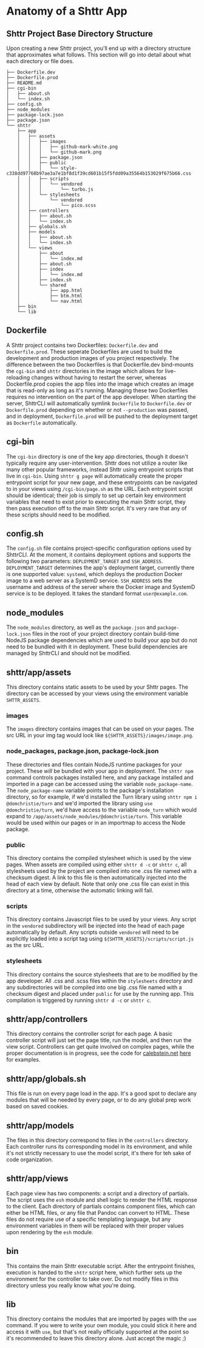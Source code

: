 # Anatomy of a Shttr App

## Shttr Project Base Directory Structure

Upon creating a new Shttr project, you'll end up with a directory structure that approximates what follows.
This section will go into detail about what each directory or file does.

```
├── Dockerfile.dev
├── Dockerfile.prod
├── README.md
├── cgi-bin
│   ├── about.sh
│   └── index.sh
├── config.sh
├── node_modules
├── package-lock.json
├── package.json
└── shttr
    ├── app
    │   ├── assets
    │   │   ├── images
    │   │   │   ├── github-mark-white.png
    │   │   │   └── github-mark.png
    │   │   ├── package.json
    │   │   ├── public
    │   │   │   └── style-c338dd97768b97ae3a7e1bf8d1f39cd601b15f5fdd09a35564b153029f675b66.css
    │   │   ├── scripts
    │   │   │   └── vendored
    │   │   │       └── turbo.js
    │   │   └── stylesheets
    │   │       └── vendored
    │   │           └── pico.scss
    │   ├── controllers
    │   │   ├── about.sh
    │   │   └── index.sh
    │   ├── globals.sh
    │   ├── models
    │   │   ├── about.sh
    │   │   └── index.sh
    │   └── views
    │       ├── about
    │       │   └── index.md
    │       ├── about.sh
    │       ├── index
    │       │   └── index.md
    │       ├── index.sh
    │       └── shared
    │           ├── app.html
    │           ├── btm.html
    │           └── nav.html
    ├── bin
    └── lib
```

## Dockerfile

A Shttr project contains two Dockerfiles: `Dockerfile.dev` and `Dockerfile.prod`.
These seperate Dockerfiles are used to build the development and production images of you project respectively.
The difference between the two Dockerfiles is that Dockerfile.dev bind-mounts the `cgi-bin` and `shttr` directories in the image which allows for live-reloading changes without having to restart the server, whereas Dockerfile.prod copies the app files into the image which creates an image that is read-only as long as it's running.
Managing these two Dockerfiles requires no intervention on the part of the app developer.
When starting the server, ShttrCLI will automatically symlink `Dockerfile` to `Dockerfile.dev` or `Dockerfile.prod` depending on whether or not `--production` was passed, and in deployment, `Dockerfile.prod` will be pushed to the deployment target as `Dockerfile` automatically.

## cgi-bin

The `cgi-bin` directory is one of the key app directories, though it doesn't typically require any user-intervention.
Shttr does not utilize a router like many other popular frameworks, instead Shttr using entrypoint scripts that live in `cgi-bin`.
Using `shttr g page` will automatically create the proper entrypoint script for your new page, and these entrypoints can be navigated to in your views using `/cgi-bin/page.sh` as the URL.
Each entrypoint script should be identical; their job is simply to set up certain key environment variables that need to exist prior to executing the main Shttr script, they then pass execution off to the main Shttr script.
It's very rare that any of these scripts should need to be modified.

## config.sh

The `config.sh` file contains project-specific configuration options used by ShttrCLI.
At the moment, it contains deployment options and supports the following two parameters: `DEPLOYMENT_TARGET` and `SSH_ADDRESS`.
`DEPLOYMENT_TARGET` determines the app's deployment target, currently there is one supported value: `systemd`, which deploys the production Docker image to a web server as a SystemD service.
`SSH_ADDRESS` sets the username and address of the server where the Docker image and SystemD service is to be deployed.
It takes the standard format `user@example.com`.

## node_modules

The `node_modules` directory, as well as the `package.json` and `package-lock.json` files in the root of your project directory contain build-time NodeJS package dependencies which are used to build your app but do not need to be bundled with it in deployment.
These build dependencies are managed by ShttrCLI and should not be modified.

## shttr/app/assets

This directory contains static assets to be used by your Shttr pages.
The directory can be accessed by your views using the environment variable `SHTTR_ASSETS`.

### images

The `images` directory contains images that can be used on your pages.
The src URL in your img tag would look like `${SHTTR_ASSETS}/images/image.png`.

### node_packages, package.json, package-lock.json

These directories and files contain NodeJS runtime packages for your project.
These _will_ be bundled with your app in deployment.
The `shttr npm` command controls packages installed here, and any package installed and imported in a page can be accessed using the variable `node_package-name`.
The `node_package-name` variable points to the package's installation directory, so for example, if we'd installed the Turn library using `shttr npm i @domchristie/turn` and we'd imported the library using `use @domchristie/turn`, we'd have access to the variable `node_turn` which would expand to `/app/assets/node_modules/@domchristie/turn`.
This variable would be used within our pages or in an importmap to access the Node package.

### public

This directory contains the compiled stylesheet which is used by the view pages.
When assets are compiled using either `shttr d -c` or `shttr c`, all stylesheets used by the project are compiled into one .css file named with a checksum digest.
A link to this file is then automatically injected into the head of each view by default.
Note that only one .css file can exist in this directory at a time, otherwise the automatic linking will fail.

### scripts

This directory contains Javascript files to be used by your views.
Any script in the `vendored` subdirectory will be injected into the head of each page automatically by default.
Any scripts outside `vendored` will need to be explicitly loaded into a script tag using `${SHTTR_ASSETS}/scripts/script.js` as the src URL.

### stylesheets

This directory contains the source stylesheets that are to be modified by the app developer.
All .css and .scss files within the `stylesheets` directory and any subdirectories will be compiled into one big .css file named with a checksum digest and placed under `public` for use by the running app.
This compilation is triggered by running `shttr d -c` or `shttr c`.

## shttr/app/controllers

This directory contains the controller script for each page.
A basic controller script will just set the page title, run the model, and then run the view script.
Controllers can get quite involved on complex pages, while the proper documentation is in progress, see the code for [calebstein.net](https://calebstein.net) [here](https://github.com/calebstein1/calebstein-web) for examples.

## shttr/app/globals.sh

This file is run on every page load in the app.
It's a good spot to declare any modules that will be needed by every page, or to do any global prep work based on saved cookies.

## shttr/app/models

The files in this directory correspond to files in the `controllers` directory.
Each controller runs its corresponding model in its environment, and while it's not strictly necessary to use the model script, it's there for teh sake of code organization.

## shttr/app/views

Each page view has two components: a script and a directory of partials.
The script uses the `esh` module and shell logic to render the HTML response to the client.
Each directory of partials contains component files, which can either be HTML files, or any file that Pandoc can convert to HTML.
These files do not require use of a specific templating language, but any environment variables in them will be replaced with their proper values upon rendering by the `esh` module.

## bin

This contains the main Shttr executable script.
After the entrypoint finishes, execution is handed to the `shttr` script here, which further sets up the environment for the controller to take over.
Do not modify files in this directory unless you really know what you're doing.

## lib

This directory contains the modules that are imported by pages with the `uae` command.
If you were to write your own module, you could stick it here and access it with `use`, but that's not really officially supported at the point so it's recommended to leave this directory alone.
Just accept the magic ;)
